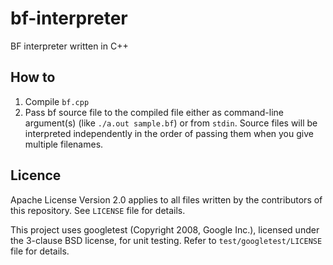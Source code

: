# bf-interpreter
BF interpreter written in C++

## How to
1. Compile `bf.cpp`
2. Pass bf source file to the compiled file either as command-line argument(s) (like `./a.out sample.bf`) or from `stdin`. Source files will be interpreted independently in the order of passing them when you give multiple filenames.

## Licence
Apache License Version 2.0 applies to all files written by the contributors of this repository. See `LICENSE` file for details.

This project uses googletest (Copyright 2008, Google Inc.), licensed under the 3-clause BSD license, for unit testing. Refer to `test/googletest/LICENSE` file for details.

